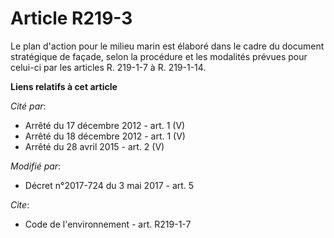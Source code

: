 # Article R219-3

Le plan d'action pour le milieu marin est élaboré dans le cadre du document stratégique de façade, selon la procédure et les
modalités prévues pour celui-ci par les articles R. 219-1-7 à R. 219-1-14.

**Liens relatifs à cet article**

_Cité par_:

  - Arrêté du 17 décembre 2012 - art. 1 (V)
  - Arrêté du 18 décembre 2012 - art. 1 (V)
  - Arrêté du 28 avril 2015 - art. 2 (V)

_Modifié par_:

  - Décret n°2017-724 du 3 mai 2017 - art. 5

_Cite_:

  - Code de l'environnement - art. R219-1-7
